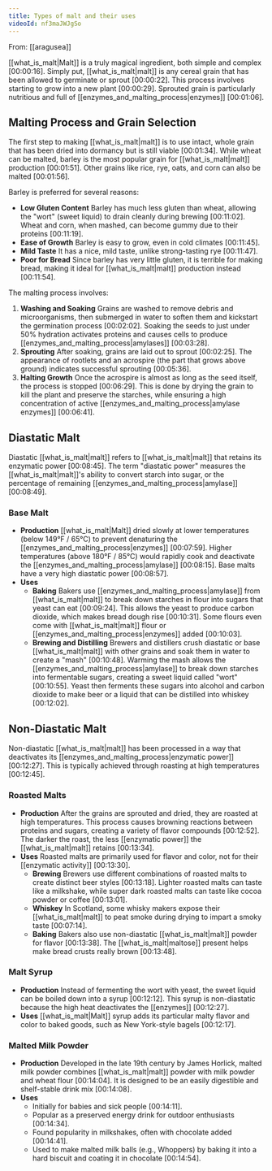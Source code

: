 ```yaml
---
title: Types of malt and their uses
videoId: nf3maJWJgSo
---
```


From: [[aragusea]] <br/> 

[[what_is_malt|Malt]] is a truly magical ingredient, both simple and complex <a class="yt-timestamp" data-t="00:00:16">[00:00:16]</a>. Simply put, [[what_is_malt|malt]] is any cereal grain that has been allowed to germinate or sprout <a class="yt-timestamp" data-t="00:00:22">[00:00:22]</a>. This process involves starting to grow into a new plant <a class="yt-timestamp" data-t="00:00:29">[00:00:29]</a>. Sprouted grain is particularly nutritious and full of [[enzymes_and_malting_process|enzymes]] <a class="yt-timestamp" data-t="00:01:06">[00:01:06]</a>.

## Malting Process and Grain Selection
The first step to making [[what_is_malt|malt]] is to use intact, whole grain that has been dried into dormancy but is still viable <a class="yt-timestamp" data-t="00:01:34">[00:01:34]</a>. While wheat can be malted, barley is the most popular grain for [[what_is_malt|malt]] production <a class="yt-timestamp" data-t="00:01:51">[00:01:51]</a>. Other grains like rice, rye, oats, and corn can also be malted <a class="yt-timestamp" data-t="00:01:56">[00:01:56]</a>.

Barley is preferred for several reasons:
*   **Low Gluten Content** Barley has much less gluten than wheat, allowing the "wort" (sweet liquid) to drain cleanly during brewing <a class="yt-timestamp" data-t="00:11:02">[00:11:02]</a>. Wheat and corn, when mashed, can become gummy due to their proteins <a class="yt-timestamp" data-t="00:11:19">[00:11:19]</a>.
*   **Ease of Growth** Barley is easy to grow, even in cold climates <a class="yt-timestamp" data-t="00:11:45">[00:11:45]</a>.
*   **Mild Taste** It has a nice, mild taste, unlike strong-tasting rye <a class="yt-timestamp" data-t="00:11:47">[00:11:47]</a>.
*   **Poor for Bread** Since barley has very little gluten, it is terrible for making bread, making it ideal for [[what_is_malt|malt]] production instead <a class="yt-timestamp" data-t="00:11:54">[00:11:54]</a>.

The malting process involves:
1.  **Washing and Soaking** Grains are washed to remove debris and microorganisms, then submerged in water to soften them and kickstart the germination process <a class="yt-timestamp" data-t="00:02:02">[00:02:02]</a>. Soaking the seeds to just under 50% hydration activates proteins and causes cells to produce [[enzymes_and_malting_process|amylases]] <a class="yt-timestamp" data-t="00:03:28">[00:03:28]</a>.
2.  **Sprouting** After soaking, grains are laid out to sprout <a class="yt-timestamp" data-t="00:02:25">[00:02:25]</a>. The appearance of rootlets and an acrospire (the part that grows above ground) indicates successful sprouting <a class="yt-timestamp" data-t="00:05:36">[00:05:36]</a>.
3.  **Halting Growth** Once the acrospire is almost as long as the seed itself, the process is stopped <a class="yt-timestamp" data-t="00:06:29">[00:06:29]</a>. This is done by drying the grain to kill the plant and preserve the starches, while ensuring a high concentration of active [[enzymes_and_malting_process|amylase enzymes]] <a class="yt-timestamp" data-t="00:06:41">[00:06:41]</a>.

## Diastatic Malt
Diastatic [[what_is_malt|malt]] refers to [[what_is_malt|malt]] that retains its enzymatic power <a class="yt-timestamp" data-t="00:08:45">[00:08:45]</a>. The term "diastatic power" measures the [[what_is_malt|malt]]'s ability to convert starch into sugar, or the percentage of remaining [[enzymes_and_malting_process|amylase]] <a class="yt-timestamp" data-t="00:08:49">[00:08:49]</a>.

### Base Malt
*   **Production** [[what_is_malt|Malt]] dried slowly at lower temperatures (below 149°F / 65°C) to prevent denaturing the [[enzymes_and_malting_process|enzymes]] <a class="yt-timestamp" data-t="00:07:59">[00:07:59]</a>. Higher temperatures (above 180°F / 85°C) would rapidly cook and deactivate the [[enzymes_and_malting_process|amylase]] <a class="yt-timestamp" data-t="00:08:15">[00:08:15]</a>. Base malts have a very high diastatic power <a class="yt-timestamp" data-t="00:08:57">[00:08:57]</a>.
*   **Uses**
    *   **Baking** Bakers use [[enzymes_and_malting_process|amylase]] from [[what_is_malt|malt]] to break down starches in flour into sugars that yeast can eat <a class="yt-timestamp" data-t="00:09:24">[00:09:24]</a>. This allows the yeast to produce carbon dioxide, which makes bread dough rise <a class="yt-timestamp" data-t="00:10:31">[00:10:31]</a>. Some flours even come with [[what_is_malt|malt]] flour or [[enzymes_and_malting_process|enzymes]] added <a class="yt-timestamp" data-t="00:10:03">[00:10:03]</a>.
    *   **Brewing and Distilling** Brewers and distillers crush diastatic or base [[what_is_malt|malt]] with other grains and soak them in water to create a "mash" <a class="yt-timestamp" data-t="00:10:48">[00:10:48]</a>. Warming the mash allows the [[enzymes_and_malting_process|amylase]] to break down starches into fermentable sugars, creating a sweet liquid called "wort" <a class="yt-timestamp" data-t="00:10:55">[00:10:55]</a>. Yeast then ferments these sugars into alcohol and carbon dioxide to make beer or a liquid that can be distilled into whiskey <a class="yt-timestamp" data-t="00:12:02">[00:12:02]</a>.

## Non-Diastatic Malt
Non-diastatic [[what_is_malt|malt]] has been processed in a way that deactivates its [[enzymes_and_malting_process|enzymatic power]] <a class="yt-timestamp" data-t="00:12:27">[00:12:27]</a>. This is typically achieved through roasting at high temperatures <a class="yt-timestamp" data-t="00:12:45">[00:12:45]</a>.

### Roasted Malts
*   **Production** After the grains are sprouted and dried, they are roasted at high temperatures. This process causes browning reactions between proteins and sugars, creating a variety of flavor compounds <a class="yt-timestamp" data-t="00:12:52">[00:12:52]</a>. The darker the roast, the less [[enzymatic power]] the [[what_is_malt|malt]] retains <a class="yt-timestamp" data-t="00:13:34">[00:13:34]</a>.
*   **Uses** Roasted malts are primarily used for flavor and color, not for their [[enzymatic activity]] <a class="yt-timestamp" data-t="00:13:30">[00:13:30]</a>.
    *   **Brewing** Brewers use different combinations of roasted malts to create distinct beer styles <a class="yt-timestamp" data-t="00:13:18">[00:13:18]</a>. Lighter roasted malts can taste like a milkshake, while super dark roasted malts can taste like cocoa powder or coffee <a class="yt-timestamp" data-t="00:13:01">[00:13:01]</a>.
    *   **Whiskey** In Scotland, some whisky makers expose their [[what_is_malt|malt]] to peat smoke during drying to impart a smoky taste <a class="yt-timestamp" data-t="00:07:14">[00:07:14]</a>.
    *   **Baking** Bakers also use non-diastatic [[what_is_malt|malt]] powder for flavor <a class="yt-timestamp" data-t="00:13:38">[00:13:38]</a>. The [[what_is_malt|maltose]] present helps make bread crusts really brown <a class="yt-timestamp" data-t="00:13:48">[00:13:48]</a>.

### Malt Syrup
*   **Production** Instead of fermenting the wort with yeast, the sweet liquid can be boiled down into a syrup <a class="yt-timestamp" data-t="00:12:12">[00:12:12]</a>. This syrup is non-diastatic because the high heat deactivates the [[enzymes]] <a class="yt-timestamp" data-t="00:12:27">[00:12:27]</a>.
*   **Uses** [[what_is_malt|Malt]] syrup adds its particular malty flavor and color to baked goods, such as New York-style bagels <a class="yt-timestamp" data-t="00:12:17">[00:12:17]</a>.

### Malted Milk Powder
*   **Production** Developed in the late 19th century by James Horlick, malted milk powder combines [[what_is_malt|malt]] powder with milk powder and wheat flour <a class="yt-timestamp" data-t="00:14:04">[00:14:04]</a>. It is designed to be an easily digestible and shelf-stable drink mix <a class="yt-timestamp" data-t="00:14:08">[00:14:08]</a>.
*   **Uses**
    *   Initially for babies and sick people <a class="yt-timestamp" data-t="00:14:11">[00:14:11]</a>.
    *   Popular as a preserved energy drink for outdoor enthusiasts <a class="yt-timestamp" data-t="00:14:34">[00:14:34]</a>.
    *   Found popularity in milkshakes, often with chocolate added <a class="yt-timestamp" data-t="00:14:41">[00:14:41]</a>.
    *   Used to make malted milk balls (e.g., Whoppers) by baking it into a hard biscuit and coating it in chocolate <a class="yt-timestamp" data-t="00:14:54">[00:14:54]</a>.